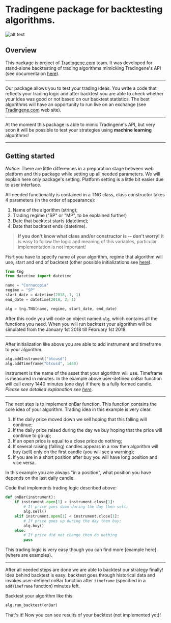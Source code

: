 # Tradingene package for backtesting algorithms.

![alt text][logo]

[logo]: https://github.com/iburenko/tng/blob/master/logo_tg_large_1stroke.png "Tradingene.com"

## Overview

This package is project of [Tradingene.com](https://tradingene.com/) team.
It was developed for stand-alone backtesting of trading algorithms mimicking
Tradingene's API (see documentaion [here](https://lk.tradingene.com/doc)).

***

Our package allows you to test your trading ideas. You write a code that reflects your trading logic and after backtest you are able to check whether your idea was good or not based on our backtest statistics. The best algorithms will have an opportunity to run live on an exchange (see [Tradingene.com](https://tradingene.com/) web site).

***

At the moment this package is able to mimic Tradingene's API, but very soon it will be possible to test your strategies using **machine learning** algorithms!

***
## Getting started

_Notice_: There are little differences in a preparation stage between web platform and this package while setting up all needed parameters. We will explain here only package's setting. Platform setting is a little bit easier due to user interface.

All needed functionality is contained in a TNG class, class constructor takes 4 parameters (in the order of appearance):
1. Name of the algorithm (string);
2. Trading regime ("SP" or "MP", to be explained further)
3. Date that backtest starts (datetime);
4. Date that backtest ends (datetime).

> **If you don't know what class and/or constructor is -- don't worry!** It is easy to follow the logic and meaning of this variables, particular implementation is not important!

Fisrt you have to specify name of your algorithm, regime that algorithm will use, start and end of backtest (other possible initializations see [here](where?)).

```python
from tng
from datetime import datetime

name = "Cornucopia"
regime = "SP"
start_date = datetime(2018, 1, 1)
end_date = datetime(2018, 2, 1)

alg = tng.TNG(name, regime, start_date, end_date)
```

After this code you will code an object named ```alg```, which contains all the functions you need. When you will run backtest your algorithm will be simulated from the January 1st 2018 till February 1st 2018.

***

After initialization like above you are able to add instrument and timeframe to your algorithm.

```python
alg.addInstrument("btcusd")
alg.addTimeframe("btcusd", 1440)
```

Instrument is the name of the asset that your algorithm will use. Timeframe is measured in minutes. In the example above user-defined onBar function will call every 1440 minutes (one day) if there is a fully formed candle. _Please see detailed explanation see [here](where??)._

***

The next step is to implement onBar function. This function contains the core idea of your algorithm. Trading idea in this example is very clear.

1. If the daily price moved down we sell hoping that this falling will continue;
2. If the daily price raised during the day we buy hoping that the price will continue to go up;
3. If an open price is equal to a close price do nothing;
4. If several raising (falling) candles appears in a row then algorithm will buy (sell) only on the first candle (you will see a warning);
5. If you are in a short position after buy you will have long position and vice versa.

In this example you are always "in a position", what position you have depends on the last daily candle.

Code that implements trading logic described above:

```python
def onBar(instrument):
    if instrument.open[1] > instrument.close[1]:
        # If price goes down during the day then sell;
        alg.sell()
    elif instrument.open[1] < instrument.close[1]:
        # If price goes up during the day then buy;
        alg.buy()
    else:
        # If price did not change then do nothing
        pass
```

This trading logic is very easy though you can find more [example here](where are examples).
***

After all needed steps are done we are able to backtest our strategy finally! Idea behind backtest is easy: backtest goes through historical data and invokes user-defined onBar function after ```timeframe``` (specified in a ```addTimeframe``` function) minutes left.

Backtest your algorithm like this:

```python
alg.run_backtest(onBar)
```

That's it! Now you can see results of your backtest (not implemented yet)!
